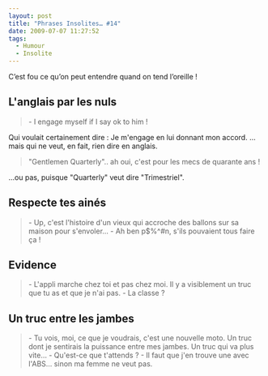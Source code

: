 ```yaml
---
layout: post
title: "Phrases Insolites… #14"
date: 2009-07-07 11:27:52
tags:
  - Humour
  - Insolite
---
```


C’est fou ce qu’on peut entendre quand on tend l’oreille&nbsp;!

<!-- more -->

## L'anglais par les nuls

> \- I engage myself if I say ok to him&nbsp;!

Qui voulait certainement dire&nbsp;: Je m'engage en lui donnant mon accord.
… mais qui ne veut, en fait, rien dire en anglais.

> "Gentlemen Quarterly".. ah oui, c'est pour les mecs de quarante ans&nbsp;!

…ou pas, puisque "Quarterly" veut dire "Trimestriel".

## Respecte tes ainés

> \- Up, c'est l'histoire d'un vieux qui accroche des ballons sur sa maison pour s'envoler…
> \- Ah ben p$%^#n, s'ils pouvaient tous faire ça&nbsp;!

## Evidence

> \- L'appli marche chez toi et pas chez moi. Il y a visiblement un truc que tu as et que je n'ai pas.
> \- La classe&nbsp;?

## Un truc entre les jambes

> \- Tu vois, moi, ce que je voudrais, c'est une nouvelle moto. Un truc dont je sentirais la puissance entre mes jambes. Un truc qui va plus vite…
> \- Qu'est-ce que t'attends&nbsp;?
> \- Il faut que j'en trouve une avec l'ABS… sinon ma femme ne veut pas.
